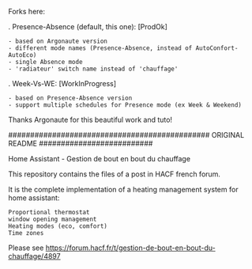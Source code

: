 Forks here:

. Presence-Absence (default, this one): [ProdOk]

    - based on Argonaute version
    - different mode names (Presence-Absence, instead of AutoConfort-AutoEco)
    - single Absence mode
    - 'radiateur' switch name instead of 'chauffage'

. Week-Vs-WE: [WorkInProgress]

    - based on Presence-Absence version
    - support multiple schedules for Presence mode (ex Week & Weekend)

Thanks Argonaute for this beautiful work and tuto!

############################################## ORIGINAL README ##########################

Home Assistant - Gestion de bout en bout du chauffage

This repository contains the files of a post in HACF french forum.

It is the complete implementation of a heating management system for home assistant:

    Proportional thermostat
    window opening management
    Heating modes (eco, comfort)
    Time zones

Please see https://forum.hacf.fr/t/gestion-de-bout-en-bout-du-chauffage/4897

